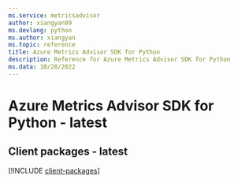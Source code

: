 ```yaml
---
ms.service: metricsadvisor
author: xiangyan99
ms.devlang: python
ms.author: xiangyan
ms.topic: reference
title: Azure Metrics Advisor SDK for Python
description: Reference for Azure Metrics Advisor SDK for Python
ms.data: 10/28/2022
---
```

# Azure Metrics Advisor SDK for Python - latest

## Client packages - latest
[!INCLUDE [client-packages](metrics-advisor-client-index.md)]